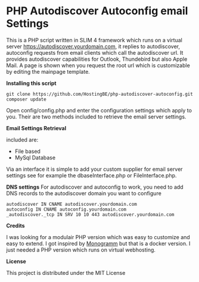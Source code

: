 # PHP Autodiscover Autoconfig email Settings

This is a PHP script written in SLIM 4 framework which runs on a virtual server https://autodiscover.yourdomain.com,  it replies to autodiscover, autoconfig requests from email clients which call the autodiscover url. It provides autodiscover capabilities for Outlook, Thundebird but also Apple Mail. A page is shown when you request the root url which is customizable by editing the mainpage template. 

**Installing this script** 

```
git clone https://github.com/HostingBE/php-autodiscover-autoconfig.git
composer update
```

Open config/config.php and enter the configuration settings which apply to you. Their are two methods included to retrieve the email server settings. 

**Email Settings Retrieval**

included are:

* File based
* MySql Database

Via an interface it is simple to add your custom supplier for email server settings see for example the dbaseInterface.php or FileInterface.php.


**DNS settings**
For autodiscover and autoconfig to work, you need to add DNS records to the autodiscover domain you want to configure

```
autodiscover IN CNAME autodiscover.yourdomain.com
autoconfig IN CNAME autoconfig.yourdomain.com
_autodiscover._tcp IN SRV 10 10 443 autodiscover.yourdomain.com
```

**Credits**

I was looking for a modulair PHP version which was easy to customize and easy to extend. I got inspired by  [Monogramm](https://github.com/Monogramm/autodiscover-email-settings/) but that is a docker version. I just needed a PHP version which runs on virtual webhosting.

**License**

This project is distributed under the MIT License

